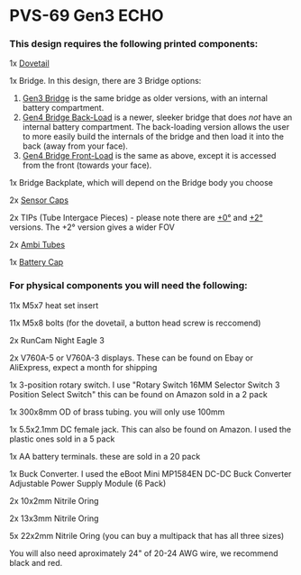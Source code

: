 # PVS-69 Gen3 ECHO

### This design requires the following printed components: 

1x [Dovetail](https://github.com/knack-69/PVS-69/blob/main/PVS-69%20versions/Gen3%20ECHO/STL/Dovetail.stl)

1x Bridge. In this design, there are 3 Bridge options:
1. [Gen3 Bridge](https://github.com/knack-69/PVS-69/blob/main/PVS-69%20versions/Gen3%20ECHO/STL/Gen3%20bridge%20body.stl) is the same bridge as older versions, with an internal battery compartment.
2. [Gen4 Bridge Back-Load](https://github.com/knack-69/PVS-69/blob/main/PVS-69%20versions/Gen3%20ECHO/STL/Gen4%20bridge%20back-load%20body.stl) is a newer, sleeker bridge that does *not* have an internal battery compartment. The back-loading version allows the user to more easily build the internals of the bridge and then load it into the back (away from your face).
3. [Gen4 Bridge Front-Load](https://github.com/knack-69/PVS-69/blob/main/PVS-69%20versions/Gen3%20ECHO/STL/Gen4%20bridge%20front-load%20body.stl) is the same as above, except it is accessed from the front (towards your face).

1x Bridge Backplate, which will depend on the Bridge body you choose

2x [Sensor Caps](https://github.com/knack-69/PVS-69/blob/main/PVS-69%20versions/Gen3%20ECHO/STL/RunCam%20sensor%20cap.stl)

2x TIPs (Tube Intergace Pieces) - please note there are [+0°](https://github.com/knack-69/PVS-69/blob/main/PVS-69%20versions/Gen3%20ECHO/STL/%2B0%20TIP.stl) and [+2°](https://github.com/knack-69/PVS-69/tree/main/PVS-69%20versions/Gen3%20ECHO/STL) versions. 
    The +2° version gives a wider FOV

2x [Ambi Tubes](https://github.com/knack-69/PVS-69/blob/main/PVS-69%20versions/Gen3%20ECHO/STL/Ambi%20tube%20-%20ECHO%20.stl)

1x [Battery Cap](https://github.com/knack-69/PVS-69/blob/main/PVS-69%20versions/Gen3%20ECHO/STL/Battery%20cap.stl)


### For physical components you will need the following:

11x M5x7 heat set insert

11x M5x8 bolts (for the dovetail, a button head screw is reccomend) 

2x RunCam Night Eagle 3

2x V760A-5 or V760A-3 displays. These can be found on Ebay or AliExpress, expect a month for shipping

1x 3-position rotary switch. I use "Rotary Switch 16MM Selector Switch 3 Position Select Switch"
this can be found on Amazon sold in a 2 pack

1x 300x8mm OD of brass tubing. you will only use 100mm

1x 5.5x2.1mm DC female jack. This can also be found on Amazon. I used the plastic ones sold in a 5 pack

1x AA battery terminals. these are sold in a 20 pack

1x Buck Converter. I used the eBoot Mini MP1584EN DC-DC Buck Converter Adjustable Power Supply Module (6 Pack) 

2x 10x2mm Nitrile Oring

2x 13x3mm Nitrile Oring

5x 22x2mm Nitrile Oring (you can buy a multipack that has all three sizes)

You will also need aproximately 24" of 20-24 AWG wire, we recommend black and red. 
